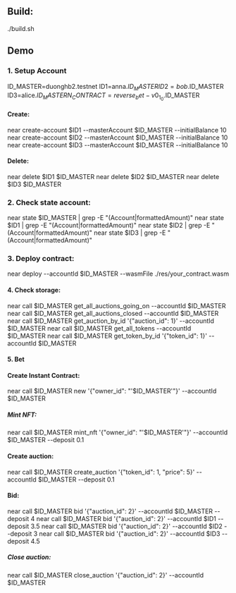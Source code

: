  ## Build:
 ./build.sh
 
## Demo
### 1. Setup Account
ID_MASTER=duonghb2.testnet
ID1=anna.$ID_MASTER
ID2=bob.$ID_MASTER
ID3=alice.$ID_MASTER
N_CONTRACT=reverse_bet-v0_1_0.$ID_MASTER

#### Create: 
near create-account $ID1 --masterAccount $ID_MASTER --initialBalance 10
near create-account $ID2 --masterAccount $ID_MASTER --initialBalance 10
near create-account $ID3 --masterAccount $ID_MASTER --initialBalance 10

#### Delete:
near delete $ID1 $ID_MASTER
near delete $ID2 $ID_MASTER
near delete $ID3 $ID_MASTER

### 2. Check state account: 
near state $ID_MASTER | grep -E "(Account|formattedAmount)"
near state $ID1 | grep -E "(Account|formattedAmount)"
near state $ID2 | grep -E "(Account|formattedAmount)"
near state $ID3 | grep -E "(Account|formattedAmount)"

### 3. Deploy contract:
near deploy --accountId $ID_MASTER --wasmFile ./res/your_contract.wasm

#### 4. Check storage:
near call $ID_MASTER get_all_auctions_going_on --accountId $ID_MASTER
near call $ID_MASTER get_all_auctions_closed --accountId $ID_MASTER
near call $ID_MASTER get_auction_by_id '{"auction_id": 1}' --accountId $ID_MASTER
near call $ID_MASTER get_all_tokens --accountId $ID_MASTER
near call $ID_MASTER get_token_by_id '{"token_id": 1}' --accountId $ID_MASTER

#### 5. Bet
#### Create Instant Contract:
near call $ID_MASTER new '{"owner_id": "'$ID_MASTER'"}' --accountId $ID_MASTER

##### Mint NFT:
near call $ID_MASTER mint_nft '{"owner_id": "'$ID_MASTER'"}' --accountId $ID_MASTER --deposit 0.1

#### Create auction:
near call $ID_MASTER create_auction '{"token_id": 1, "price": 5}' --accountId $ID_MASTER --deposit 0.1

#### Bid:
near call $ID_MASTER bid '{"auction_id": 2}' --accountId $ID_MASTER --deposit 4
near call $ID_MASTER bid '{"auction_id": 2}' --accountId $ID1 --deposit 3.5
near call $ID_MASTER bid '{"auction_id": 2}' --accountId $ID2 --deposit 3
near call $ID_MASTER bid '{"auction_id": 2}' --accountId $ID3 --deposit 4.5

##### Close auction:
near call $ID_MASTER close_auction '{"auction_id": 2}' --accountId $ID_MASTER